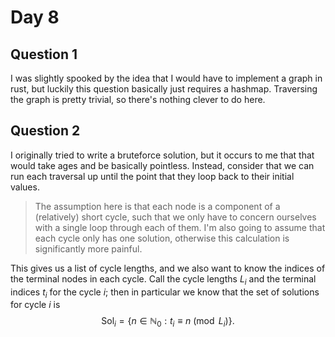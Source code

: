# Day 8
## Question 1
I was slightly spooked by the idea that I would have to implement a graph in rust, but luckily this question basically just requires a hashmap. Traversing the graph is pretty trivial, so there's nothing clever to do here.

## Question 2
I originally tried to write a bruteforce solution, but it occurs to me that that would take ages and be basically pointless. Instead, consider that we can run each traversal up until the point that they loop back to their initial values.

> The assumption here is that each node is a component of a (relatively) short cycle, such that we only have to concern ourselves with a single loop through each of them. I'm also going to assume that each cycle only has one solution, otherwise this calculation is significantly more painful.

This gives us a list of cycle lengths, and we also want to know the indices of the terminal nodes in each cycle. Call the cycle lengths $L_i$ and the terminal indices $t_i$ for the cycle $i$; then in particular we know that the set of solutions for cycle $i$ is $$\text{Sol}_i=\{n\in\mathbb{N}_0:t_i\equiv n\pmod{L_i}\}.$$
